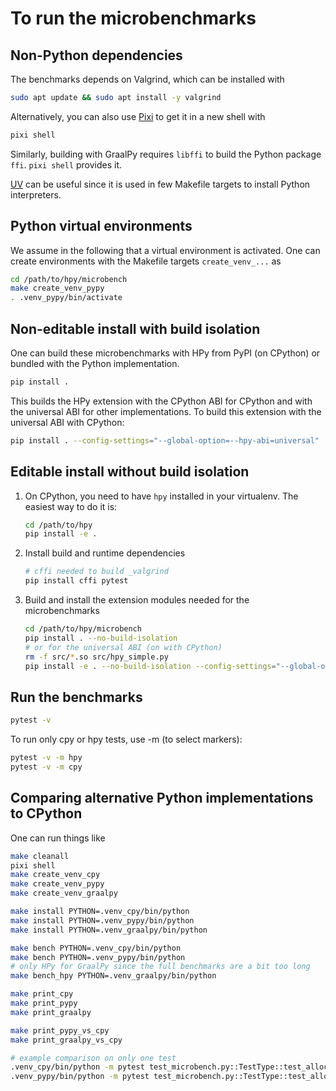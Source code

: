 # To run the microbenchmarks

## Non-Python dependencies

The benchmarks depends on Valgrind, which can be installed with

```sh
sudo apt update && sudo apt install -y valgrind
```

Alternatively, you can also use [Pixi] to get it in a new shell with

```sh
pixi shell
```

Similarly, building with GraalPy requires `libffi` to build the Python package `ffi`.
`pixi shell` provides it.

[UV] can be useful since it is used in few Makefile targets to install Python interpreters.

## Python virtual environments

We assume in the following that a virtual environment is activated. One can create
environments with the Makefile targets `create_venv_...` as

```sh
cd /path/to/hpy/microbench
make create_venv_pypy
. .venv_pypy/bin/activate
```

## Non-editable install with build isolation

One can build these microbenchmarks with HPy from PyPI (on CPython) or bundled with the Python implementation.

```sh
pip install .
```

This builds the HPy extension with the CPython ABI for CPython and with the universal ABI for other implementations.
To build this extension with the universal ABI with CPython:

```sh
pip install . --config-settings="--global-option=--hpy-abi=universal"
```

## Editable install without build isolation

1. On CPython, you need to have `hpy` installed in your virtualenv. The easiest way
   to do it is:

   ```sh
   cd /path/to/hpy
   pip install -e .
   ```

2. Install build and runtime dependencies

   ```sh
   # cffi needed to build _valgrind
   pip install cffi pytest
   ```

3. Build and install the extension modules needed for the microbenchmarks

   ```sh
   cd /path/to/hpy/microbench
   pip install . --no-build-isolation
   # or for the universal ABI (on with CPython)
   rm -f src/*.so src/hpy_simple.py
   pip install -e . --no-build-isolation --config-settings="--global-option=--hpy-abi=universal"
   ```

## Run the benchmarks

```sh
pytest -v
```

To run only cpy or hpy tests, use -m (to select markers):

```sh
pytest -v -m hpy
pytest -v -m cpy
```

## Comparing alternative Python implementations to CPython

One can run things like

```sh
make cleanall
pixi shell
make create_venv_cpy
make create_venv_pypy
make create_venv_graalpy

make install PYTHON=.venv_cpy/bin/python
make install PYTHON=.venv_pypy/bin/python
make install PYTHON=.venv_graalpy/bin/python

make bench PYTHON=.venv_cpy/bin/python
make bench PYTHON=.venv_pypy/bin/python
# only HPy for GraalPy since the full benchmarks are a bit too long
make bench_hpy PYTHON=.venv_graalpy/bin/python

make print_cpy
make print_pypy
make print_graalpy

make print_pypy_vs_cpy
make print_graalpy_vs_cpy

# example comparison on only one test
.venv_cpy/bin/python -m pytest test_microbench.py::TestType::test_allocate_obj[cpy]
.venv_pypy/bin/python -m pytest test_microbench.py::TestType::test_allocate_obj[hpy]
```

[Pixi]: https://pixi.sh
[UV]: https://docs.astral.sh/uv/
